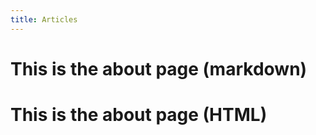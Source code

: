 ```yaml
---
title: Articles
---
```


# This is the about page (markdown)

<h1>This is the about page (HTML)</h1>
